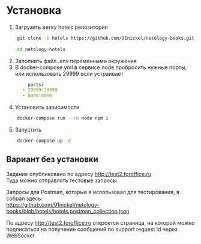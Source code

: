 # Установка
1. Загрузить ветку hotels репозитория  
```bash
    git clone -b hotels https://github.com/91nickel/netology-books.git netology-hotels
    
    cd netology-hotels
```

2. Заполнить файл .env переменными окружения
3. В docker-compose.yml в сервисе node пробросить нужные порты, или использовать 29999 если устраивает
```yml
        ports:
      - 29999:29999
      - 8080:8080
```
4. Установить зависимости  
```bash
    docker-compose run --rm node npm i
```
5. Запустить  
```bash
    docker-compose up -d
```

## Вариант без установки
Задание опубликовано по адресу http://test2.foroffice.ru  
Туда можно отправлять тестовые запросы

Запросы для Postman, которые я использовал для тестирования, я собрал здесь:  
https://github.com/91nickel/netology-books/blob/hotels/hotels.postman_collection.json  

По адресу http://test2.foroffice.ru откроется страница, на которой можно подписаться на получение сообщений по support request id через WebSocket  
